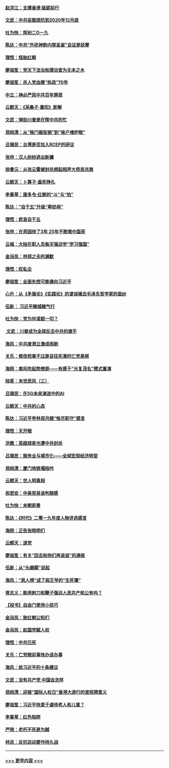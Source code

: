 #### [赵洪江：支撑香港 砥砺前行](../pages/nsc993/n11748482.md?t=12271422) 
#### [文武：中共妄图顽抗到2020年12月底](../pages/nsc993/n11748446.md?t=12271422) 
#### [吐为快：挥别二O一九](../pages/nsc993/n11748411.md?t=12271422) 
#### [陈达：中共“外扰神韵内禁圣诞”自证是妖孽](../pages/nsc993/n11748226.md?t=12271422) 
#### [理悟：怪胎红朝](../pages/nsc993/n11748206.md?t=12271422) 
#### [廖祖笙：党天下法治和德治皆为无本之木](../pages/nsc993/n11748135.md?t=12271422) 
#### [廖祖笙：杀人党血腥“执政”70年](../pages/nsc993/n11745144.md?t=12271422) 
#### [中立：神必严惩中共百年罪恶](../pages/nsc993/n11744970.md?t=12271422) 
#### [云鹤天：《采桑子‧重阳》新解](../pages/nsc993/n11744948.md?t=12271422) 
#### [文武：弹劾川普是在帮中共的忙](../pages/nsc993/n11744758.md?t=12271422) 
#### [郑纯清：从“挨门砸饭锅”到“挨户堵炉眼”](../pages/nsc993/n11744745.md?t=12271422) 
#### [吕锡民：台湾是否加入RCEP的研议](../pages/nsc993/n11744701.md?t=12271422) 
#### [张林：汉人纷纷逃出新疆](../pages/nsc993/n11743530.md?t=12271422) 
#### [徐曼沅：从张云雷被封杀想起相声大师吴兆南](../pages/nsc993/n11741816.md?t=12271422) 
#### [云鹤天：卜算子‧垂死挣扎](../pages/nsc993/n11739956.md?t=12271422) 
#### [李春草：唐多令‧红朝的“斗”与“拍”](../pages/nsc993/n11739830.md?t=12271422) 
#### [陈达：“自干五”升级“牵妨母”](../pages/nsc993/n11739724.md?t=12271422) 
#### [理悟：悲哀自干五](../pages/nsc993/n11739547.md?t=12271422) 
#### [张林：在茶园待了3年 25年不敢喝中国茶](../pages/nsc993/n11739240.md?t=12271422) 
#### [云端：大陆在职人员每天强迫学“学习强国”](../pages/nsc993/n11738735.md?t=12271422) 
#### [金浴凤：林郑之夫的渊默](../pages/nsc993/n11737735.md?t=12271422) 
#### [理悟：叹私企](../pages/nsc993/n11737715.md?t=12271422) 
#### [廖祖笙：全面失控可能袭向习近平](../pages/nsc993/n11737704.md?t=12271422) 
#### [心升：从《矛盾论》《实践论》的谬误揭去毛泽东哲学家的面纱](../pages/nsc993/n11736962.md?t=12271422) 
#### [伍新： 习近平赌城赌气行](../pages/nsc993/n11736929.md?t=12271422) 
#### [吐为快：党为何凌蹈一切？](../pages/nsc993/n11736915.md?t=12271422) 
#### [ 文武：川普成为全球反击中共的旗手](../pages/nsc993/n11736882.md?t=12271422) 
#### [海风：中共废港立澳成闹剧](../pages/nsc993/n11735857.md?t=12271422) 
#### [关乐：修改校章不过是自往死凑的亡党臭棋](../pages/nsc993/n11735097.md?t=12271422) 
#### [海网：南风吹起势燎原——有感于“光复茂名”模式重演](../pages/nsc993/n11732308.md?t=12271422) 
#### [陆客：末世民风（三）](../pages/nsc993/n11732211.md?t=12271422) 
#### [吕锡民：在5G未来演进中的AI](../pages/nsc993/n11730010.md?t=12271422) 
#### [云鹤天：中共的心态](../pages/nsc993/n11729906.md?t=12271422) 
#### [陈达：习近平夸林郑月娥“恪尽职守”感言](../pages/nsc993/n11729881.md?t=12271422) 
#### [理悟：天开眼](../pages/nsc993/n11729699.md?t=12271422) 
#### [洪微：英超球星也遭中共封杀](../pages/nsc993/n11727243.md?t=12271422) 
#### [吕锡民：服务业与城市化——全球宏观经济转型](../pages/nsc993/n11725845.md?t=12271422) 
#### [郑纯清：厦门地铁塌陷吟](../pages/nsc993/n11725813.md?t=12271422) 
#### [云鹤天：世人明真相](../pages/nsc993/n11725621.md?t=12271422) 
#### [祝君安：中美贸易谈判随感](../pages/nsc993/n11725609.md?t=12271422) 
#### [吐为快：末朝即景](../pages/nsc993/n11723365.md?t=12271422) 
#### [陈达：《时代》二零一九年度人物评选感言](../pages/nsc993/n11723337.md?t=12271422) 
#### [海网：正告张晓明们](../pages/nsc993/n11723228.md?t=12271422) 
#### [云鹤天：退党](../pages/nsc993/n11723056.md?t=12271422) 
#### [廖祖笙：有关“回去和他们再谈谈”的通报](../pages/nsc993/n11722442.md?t=12271422) 
#### [伍新：从“头踢脚”说起](../pages/nsc993/n11722429.md?t=12271422) 
#### [海风：“恶人榜”成了阎王爷的“生死簿”](../pages/nsc993/n11722272.md?t=12271422) 
#### [胥志义：能用剌刀和鞭子强迫人民共产和公有吗？](../pages/nsc993/n11720569.md?t=12271422) 
#### [【投书】自由门使用小技巧](../pages/nsc993/n11720180.md?t=12271422) 
#### [金浴凤：致红朝公知们](../pages/nsc993/n11720563.md?t=12271422) 
#### [金浴凤：赵国党赋人权](../pages/nsc993/n11720533.md?t=12271422) 
#### [理悟：中共已死](../pages/nsc993/n11720233.md?t=12271422) 
#### [关乐：亡党眼前事快办该办事](../pages/nsc993/n11719160.md?t=12271422) 
#### [海风：给习近平的十条建议](../pages/nsc993/n11717616.md?t=12271422) 
#### [文武：没有共产党 中国会怎样](../pages/nsc993/n11717584.md?t=12271422) 
#### [郑纯清：迎接“国际人权日”香港大游行的里程牌意义](../pages/nsc993/n11717417.md?t=12271422) 
#### [廖祖笙：习近平快意于虐待老人和儿童？](../pages/nsc993/n11715313.md?t=12271422) 
#### [李春草：红色陷阱](../pages/nsc993/n11715029.md?t=12271422) 
#### [严晓：老朽不死是为贼](../pages/nsc993/n11712910.md?t=12271422) 
#### [林忌：反抗运动要作持久战](../pages/nsc993/n11712623.md?t=12271422) 

----
#### [ >>> 更早内容 <<< ](../indexes/nsc993-earlier.md)
